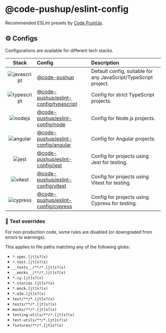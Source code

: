 # @code-pushup/eslint-config

Recommended ESLint presets by [Code PushUp](https://github.com/code-pushup/cli/tree/main/packages/cli).

<!-- begin autogenerated -->

## ⚙️ Configs

Configurations are available for different tech stacks.

| Stack | Config | Description |
| :-: | :-- | :-- |
| ![javascript](https://raw.githubusercontent.com/code-pushup/eslint-config/main/docs/icons/material/javascript.png) | [@code-pushup](https://github.com/code-pushup/eslint-config/blob/main/docs/index.md) | Default config, suitable for any JavaScript/TypeScript project. |
| ![typescript](https://raw.githubusercontent.com/code-pushup/eslint-config/main/docs/icons/material/typescript.png) | [@code-pushup/eslint-config/typescript](https://github.com/code-pushup/eslint-config/blob/main/docs/typescript.md) | Config for strict TypeScript projects. |
| ![nodejs](https://raw.githubusercontent.com/code-pushup/eslint-config/main/docs/icons/material/nodejs.png) | [@code-pushup/eslint-config/node](https://github.com/code-pushup/eslint-config/blob/main/docs/node.md) | Config for Node.js projects. |
| ![angular](https://raw.githubusercontent.com/code-pushup/eslint-config/main/docs/icons/material/angular.png) | [@code-pushup/eslint-config/angular](https://github.com/code-pushup/eslint-config/blob/main/docs/angular.md) | Config for Angular projects. |
| ![jest](https://raw.githubusercontent.com/code-pushup/eslint-config/main/docs/icons/material/jest.png) | [@code-pushup/eslint-config/jest](https://github.com/code-pushup/eslint-config/blob/main/docs/jest.md) | Config for projects using Jest for testing. |
| ![vitest](https://raw.githubusercontent.com/code-pushup/eslint-config/main/docs/icons/material/vitest.png) | [@code-pushup/eslint-config/vitest](https://github.com/code-pushup/eslint-config/blob/main/docs/vitest.md) | Config for projects using Vitest for testing. |
| ![cypress](https://raw.githubusercontent.com/code-pushup/eslint-config/main/docs/icons/material/cypress.png) | [@code-pushup/eslint-config/cypress](https://github.com/code-pushup/eslint-config/blob/main/docs/cypress.md) | Config for projects using Cypress for testing. |

### 🧪 Test overrides

For non-production code, some rules are disabled (or downgraded from errors to warnings).

This applies to file paths matching any of the following globs:

- `*.spec.[jt]s?(x)`
- `*.test.[jt]s?(x)`
- `__tests__/**/*.[jt]s?(x)`
- `__mocks__/**/*.[jt]s?(x)`
- `*.cy.[jt]s?(x)`
- `*.stories.[jt]s?(x)`
- `*.mock.[jt]s?(x)`
- `*.e2e.[jt]s?(x)`
- `test/**/*.[jt]s?(x)`
- `tests/**/*.[jt]s?(x)`
- `mocks/**/*.[jt]s?(x)`
- `testing-utils/**/*.[jt]s?(x)`
- `test-utils/**/*.[jt]s?(x)`
- `fixtures/**/*.[jt]s?(x)`

<!-- end autogenerated -->
